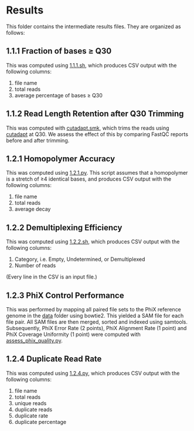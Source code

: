 # Results

This folder contains the intermediate results files. They are organized as follows:

## 1.1.1 Fraction of bases ≥ Q30 

This was computed using [1.1.1.sh](../scripts/1.1.1.sh), which produces CSV output with the following columns:

1. file name
2. total reads
3. average percentage of bases ≥ Q30 

## 1.1.2 Read Length Retention after Q30 Trimming

This was computed with [cutadapt.smk](../scripts/1.1.2/cutadapt.smk), which trims the reads using
[cutadapt](https://cutadapt.readthedocs.io/en/stable/) at Q30. We assess the effect of this by comparing
FastQC reports before and after trimming.

## 1.2.1 Homopolymer Accuracy 

This was computed using [1.2.1.py](../scripts/1.2.1.py). This script assumes that a homopolymer
is a stretch of ≥4 identical bases, and produces CSV output with the following columns:

1. file name
2. total reads
3. average decay

## 1.2.2 Demultiplexing Efficiency 

This was computed using [1.2.2.sh](../scripts/1.2.2.sh), which produces CSV output with the following columns:

1. Category, i.e. Empty, Undetermined, or Demultiplexed
2. Number of reads

(Every line in the CSV is an input file.)

## 1.2.3 PhiX Control Performance 

This was performed by mapping all paired file sets to the PhiX reference genome in the [data](../data) folder
using bowtie2. This yielded a SAM file for each file pair. All SAM files are then merged, sorted and indexed
using samtools. Subsequently, PhiX Error Rate (2 points), PhiX Alignment Rate (1 point) and PhiX Coverage Uniformity 
(1 point) were computed with [assess_phix_quality.py](../scripts/assess_phix_quality.py).

## 1.2.4 Duplicate Read Rate 

This was computed using [1.2.4.py](../scripts/1.2.4.py), which produces CSV output with the following columns:

1. file name
2. total reads
3. unique reads
4. duplicate reads
5. duplicate rate
6. duplicate percentage
